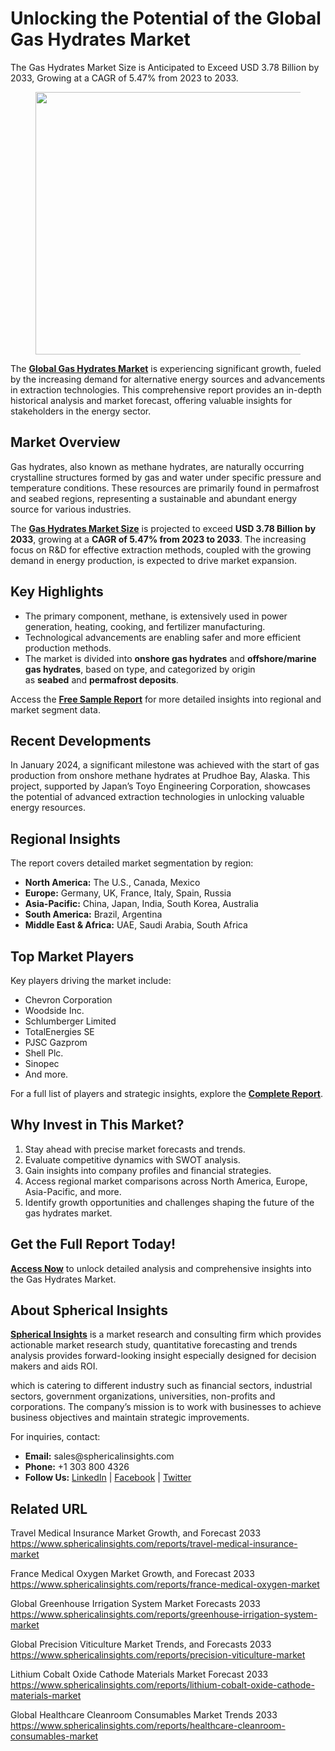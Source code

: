 <h1 id="a42f" class="pw-post-title fo fp fq bf fr fs ft fu fv fw fx fy fz ga gb gc gd ge gf gg gh gi gj gk gl gm gn go gp gq bk" data-testid="storyTitle" data-selectable-paragraph="">Unlocking the Potential of the Global Gas Hydrates Market</h1>
<div class="eq er es et eu l">
<article>
<div class="l">
<div class="l">
<section>
<div>
<div class="fj fk fl fm fn">
<div class="ab cb">
<div class="ci bh ev ew ex ey">
<p id="e8a0" class="pw-post-body-paragraph lg lh fq li b lj lk ll lm ln lo lp lq lr ls lt lu lv lw lx ly lz ma mb mc md fj bk" data-selectable-paragraph="">The Gas Hydrates Market Size is Anticipated to Exceed USD 3.78 Billion by 2033, Growing at a CAGR of 5.47% from 2023 to 2033.</p>
<figure class="mh mi mj mk ml mm me mf paragraph-image">
<div class="mn mo ed mp bh mq" tabindex="0">
<div class="me mf mg"><picture><source srcset="https://miro.medium.com/v2/resize:fit:640/format:webp/1*v79snHKvb3hZTrs6QxArzw.jpeg 640w, https://miro.medium.com/v2/resize:fit:720/format:webp/1*v79snHKvb3hZTrs6QxArzw.jpeg 720w, https://miro.medium.com/v2/resize:fit:750/format:webp/1*v79snHKvb3hZTrs6QxArzw.jpeg 750w, https://miro.medium.com/v2/resize:fit:786/format:webp/1*v79snHKvb3hZTrs6QxArzw.jpeg 786w, https://miro.medium.com/v2/resize:fit:828/format:webp/1*v79snHKvb3hZTrs6QxArzw.jpeg 828w, https://miro.medium.com/v2/resize:fit:1100/format:webp/1*v79snHKvb3hZTrs6QxArzw.jpeg 1100w, https://miro.medium.com/v2/resize:fit:1400/format:webp/1*v79snHKvb3hZTrs6QxArzw.jpeg 1400w" type="image/webp" sizes="(min-resolution: 4dppx) and (max-width: 700px) 50vw, (-webkit-min-device-pixel-ratio: 4) and (max-width: 700px) 50vw, (min-resolution: 3dppx) and (max-width: 700px) 67vw, (-webkit-min-device-pixel-ratio: 3) and (max-width: 700px) 65vw, (min-resolution: 2.5dppx) and (max-width: 700px) 80vw, (-webkit-min-device-pixel-ratio: 2.5) and (max-width: 700px) 80vw, (min-resolution: 2dppx) and (max-width: 700px) 100vw, (-webkit-min-device-pixel-ratio: 2) and (max-width: 700px) 100vw, 700px" /><source srcset="https://miro.medium.com/v2/resize:fit:640/1*v79snHKvb3hZTrs6QxArzw.jpeg 640w, https://miro.medium.com/v2/resize:fit:720/1*v79snHKvb3hZTrs6QxArzw.jpeg 720w, https://miro.medium.com/v2/resize:fit:750/1*v79snHKvb3hZTrs6QxArzw.jpeg 750w, https://miro.medium.com/v2/resize:fit:786/1*v79snHKvb3hZTrs6QxArzw.jpeg 786w, https://miro.medium.com/v2/resize:fit:828/1*v79snHKvb3hZTrs6QxArzw.jpeg 828w, https://miro.medium.com/v2/resize:fit:1100/1*v79snHKvb3hZTrs6QxArzw.jpeg 1100w, https://miro.medium.com/v2/resize:fit:1400/1*v79snHKvb3hZTrs6QxArzw.jpeg 1400w" sizes="(min-resolution: 4dppx) and (max-width: 700px) 50vw, (-webkit-min-device-pixel-ratio: 4) and (max-width: 700px) 50vw, (min-resolution: 3dppx) and (max-width: 700px) 67vw, (-webkit-min-device-pixel-ratio: 3) and (max-width: 700px) 65vw, (min-resolution: 2.5dppx) and (max-width: 700px) 80vw, (-webkit-min-device-pixel-ratio: 2.5) and (max-width: 700px) 80vw, (min-resolution: 2dppx) and (max-width: 700px) 100vw, (-webkit-min-device-pixel-ratio: 2) and (max-width: 700px) 100vw, 700px" data-testid="og" /><img class="bh ko mr c" src="https://miro.medium.com/v2/resize:fit:945/1*v79snHKvb3hZTrs6QxArzw.jpeg" alt="" width="700" height="420" /></picture></div>
</div>
</figure>
<p id="45f9" class="pw-post-body-paragraph lg lh fq li b lj lk ll lm ln lo lp lq lr ls lt lu lv lw lx ly lz ma mb mc md fj bk" data-selectable-paragraph="">The&nbsp;<a class="af ms" href="https://www.sphericalinsights.com/reports/gas-hydrates-market" target="_blank" rel="noopener ugc nofollow"><strong class="li fr">Global Gas Hydrates Market</strong></a>&nbsp;is experiencing significant growth, fueled by the increasing demand for alternative energy sources and advancements in extraction technologies. This comprehensive report provides an in-depth historical analysis and market forecast, offering valuable insights for stakeholders in the energy sector.</p>
<h2 id="4d1a" class="mt mu fq bf mv mw mx my mz na nb nc nd lr ne nf ng lv nh ni nj lz nk nl nm nn bk" data-selectable-paragraph="">Market Overview</h2>
<p id="791c" class="pw-post-body-paragraph lg lh fq li b lj no ll lm ln np lp lq lr nq lt lu lv nr lx ly lz ns mb mc md fj bk" data-selectable-paragraph="">Gas hydrates, also known as methane hydrates, are naturally occurring crystalline structures formed by gas and water under specific pressure and temperature conditions. These resources are primarily found in permafrost and seabed regions, representing a sustainable and abundant energy source for various industries.</p>
<p id="9199" class="pw-post-body-paragraph lg lh fq li b lj lk ll lm ln lo lp lq lr ls lt lu lv lw lx ly lz ma mb mc md fj bk" data-selectable-paragraph="">The&nbsp;<a class="af ms" href="https://www.sphericalinsights.com/reports/gas-hydrates-market" target="_blank" rel="noopener ugc nofollow"><strong class="li fr">Gas Hydrates Market Size</strong></a>&nbsp;is projected to exceed&nbsp;<strong class="li fr">USD 3.78 Billion by 2033</strong>, growing at a&nbsp;<strong class="li fr">CAGR of 5.47% from 2023 to 2033</strong>. The increasing focus on R&amp;D for effective extraction methods, coupled with the growing demand in energy production, is expected to drive market expansion.</p>
<h2 id="6dcd" class="mt mu fq bf mv mw mx my mz na nb nc nd lr ne nf ng lv nh ni nj lz nk nl nm nn bk" data-selectable-paragraph="">Key Highlights</h2>
<ul class="">
<li id="76d5" class="lg lh fq li b lj no ll lm ln np lp lq lr nq lt lu lv nr lx ly lz ns mb mc md nt nu nv bk" data-selectable-paragraph="">The primary component, methane, is extensively used in power generation, heating, cooking, and fertilizer manufacturing.</li>
<li id="8890" class="lg lh fq li b lj nw ll lm ln nx lp lq lr ny lt lu lv nz lx ly lz oa mb mc md nt nu nv bk" data-selectable-paragraph="">Technological advancements are enabling safer and more efficient production methods.</li>
<li id="7614" class="lg lh fq li b lj nw ll lm ln nx lp lq lr ny lt lu lv nz lx ly lz oa mb mc md nt nu nv bk" data-selectable-paragraph="">The market is divided into&nbsp;<strong class="li fr">onshore gas hydrates</strong>&nbsp;and&nbsp;<strong class="li fr">offshore/marine gas hydrates</strong>, based on type, and categorized by origin as&nbsp;<strong class="li fr">seabed</strong>&nbsp;and&nbsp;<strong class="li fr">permafrost deposits</strong>.</li>
</ul>
<p id="ccfd" class="pw-post-body-paragraph lg lh fq li b lj lk ll lm ln lo lp lq lr ls lt lu lv lw lx ly lz ma mb mc md fj bk" data-selectable-paragraph="">Access the&nbsp;<a class="af ms" href="https://www.sphericalinsights.com/request-sample/5434" target="_blank" rel="noopener ugc nofollow"><strong class="li fr">Free Sample Report</strong></a>&nbsp;for more detailed insights into regional and market segment data.</p>
<h2 id="155f" class="mt mu fq bf mv mw mx my mz na nb nc nd lr ne nf ng lv nh ni nj lz nk nl nm nn bk" data-selectable-paragraph="">Recent Developments</h2>
<p id="a36b" class="pw-post-body-paragraph lg lh fq li b lj no ll lm ln np lp lq lr nq lt lu lv nr lx ly lz ns mb mc md fj bk" data-selectable-paragraph="">In January 2024, a significant milestone was achieved with the start of gas production from onshore methane hydrates at Prudhoe Bay, Alaska. This project, supported by Japan&rsquo;s Toyo Engineering Corporation, showcases the potential of advanced extraction technologies in unlocking valuable energy resources.</p>
<h2 id="9a48" class="mt mu fq bf mv mw mx my mz na nb nc nd lr ne nf ng lv nh ni nj lz nk nl nm nn bk" data-selectable-paragraph="">Regional Insights</h2>
<p id="4797" class="pw-post-body-paragraph lg lh fq li b lj no ll lm ln np lp lq lr nq lt lu lv nr lx ly lz ns mb mc md fj bk" data-selectable-paragraph="">The report covers detailed market segmentation by region:</p>
<ul class="">
<li id="90f7" class="lg lh fq li b lj lk ll lm ln lo lp lq lr ls lt lu lv lw lx ly lz ma mb mc md nt nu nv bk" data-selectable-paragraph=""><strong class="li fr">North America:</strong>&nbsp;The U.S., Canada, Mexico</li>
<li id="7b27" class="lg lh fq li b lj nw ll lm ln nx lp lq lr ny lt lu lv nz lx ly lz oa mb mc md nt nu nv bk" data-selectable-paragraph=""><strong class="li fr">Europe:</strong>&nbsp;Germany, UK, France, Italy, Spain, Russia</li>
<li id="1184" class="lg lh fq li b lj nw ll lm ln nx lp lq lr ny lt lu lv nz lx ly lz oa mb mc md nt nu nv bk" data-selectable-paragraph=""><strong class="li fr">Asia-Pacific:</strong>&nbsp;China, Japan, India, South Korea, Australia</li>
<li id="b69c" class="lg lh fq li b lj nw ll lm ln nx lp lq lr ny lt lu lv nz lx ly lz oa mb mc md nt nu nv bk" data-selectable-paragraph=""><strong class="li fr">South America:</strong>&nbsp;Brazil, Argentina</li>
<li id="facd" class="lg lh fq li b lj nw ll lm ln nx lp lq lr ny lt lu lv nz lx ly lz oa mb mc md nt nu nv bk" data-selectable-paragraph=""><strong class="li fr">Middle East &amp; Africa:</strong>&nbsp;UAE, Saudi Arabia, South Africa</li>
</ul>
<h2 id="5039" class="mt mu fq bf mv mw mx my mz na nb nc nd lr ne nf ng lv nh ni nj lz nk nl nm nn bk" data-selectable-paragraph="">Top Market Players</h2>
<p id="a233" class="pw-post-body-paragraph lg lh fq li b lj no ll lm ln np lp lq lr nq lt lu lv nr lx ly lz ns mb mc md fj bk" data-selectable-paragraph="">Key players driving the market include:</p>
<ul class="">
<li id="9173" class="lg lh fq li b lj lk ll lm ln lo lp lq lr ls lt lu lv lw lx ly lz ma mb mc md nt nu nv bk" data-selectable-paragraph="">Chevron Corporation</li>
<li id="f75b" class="lg lh fq li b lj nw ll lm ln nx lp lq lr ny lt lu lv nz lx ly lz oa mb mc md nt nu nv bk" data-selectable-paragraph="">Woodside Inc.</li>
<li id="8009" class="lg lh fq li b lj nw ll lm ln nx lp lq lr ny lt lu lv nz lx ly lz oa mb mc md nt nu nv bk" data-selectable-paragraph="">Schlumberger Limited</li>
<li id="5214" class="lg lh fq li b lj nw ll lm ln nx lp lq lr ny lt lu lv nz lx ly lz oa mb mc md nt nu nv bk" data-selectable-paragraph="">TotalEnergies SE</li>
<li id="db73" class="lg lh fq li b lj nw ll lm ln nx lp lq lr ny lt lu lv nz lx ly lz oa mb mc md nt nu nv bk" data-selectable-paragraph="">PJSC Gazprom</li>
<li id="1fa8" class="lg lh fq li b lj nw ll lm ln nx lp lq lr ny lt lu lv nz lx ly lz oa mb mc md nt nu nv bk" data-selectable-paragraph="">Shell Plc.</li>
<li id="ed29" class="lg lh fq li b lj nw ll lm ln nx lp lq lr ny lt lu lv nz lx ly lz oa mb mc md nt nu nv bk" data-selectable-paragraph="">Sinopec</li>
<li id="cdde" class="lg lh fq li b lj nw ll lm ln nx lp lq lr ny lt lu lv nz lx ly lz oa mb mc md nt nu nv bk" data-selectable-paragraph="">And more.</li>
</ul>
<p id="a03e" class="pw-post-body-paragraph lg lh fq li b lj lk ll lm ln lo lp lq lr ls lt lu lv lw lx ly lz ma mb mc md fj bk" data-selectable-paragraph="">For a full list of players and strategic insights, explore the&nbsp;<a class="af ms" href="https://www.sphericalinsights.com/reports/gas-hydrates-market" target="_blank" rel="noopener ugc nofollow"><strong class="li fr">Complete Report</strong></a>.</p>
<h2 id="39b6" class="mt mu fq bf mv mw mx my mz na nb nc nd lr ne nf ng lv nh ni nj lz nk nl nm nn bk" data-selectable-paragraph="">Why Invest in This Market?</h2>
<ol class="">
<li id="366e" class="lg lh fq li b lj no ll lm ln np lp lq lr nq lt lu lv nr lx ly lz ns mb mc md ob nu nv bk" data-selectable-paragraph="">Stay ahead with precise market forecasts and trends.</li>
<li id="f32d" class="lg lh fq li b lj nw ll lm ln nx lp lq lr ny lt lu lv nz lx ly lz oa mb mc md ob nu nv bk" data-selectable-paragraph="">Evaluate competitive dynamics with SWOT analysis.</li>
<li id="c91b" class="lg lh fq li b lj nw ll lm ln nx lp lq lr ny lt lu lv nz lx ly lz oa mb mc md ob nu nv bk" data-selectable-paragraph="">Gain insights into company profiles and financial strategies.</li>
<li id="fa42" class="lg lh fq li b lj nw ll lm ln nx lp lq lr ny lt lu lv nz lx ly lz oa mb mc md ob nu nv bk" data-selectable-paragraph="">Access regional market comparisons across North America, Europe, Asia-Pacific, and more.</li>
<li id="f616" class="lg lh fq li b lj nw ll lm ln nx lp lq lr ny lt lu lv nz lx ly lz oa mb mc md ob nu nv bk" data-selectable-paragraph="">Identify growth opportunities and challenges shaping the future of the gas hydrates market.</li>
</ol>
<h2 id="8162" class="mt mu fq bf mv mw mx my mz na nb nc nd lr ne nf ng lv nh ni nj lz nk nl nm nn bk" data-selectable-paragraph="">Get the Full Report Today!</h2>
<p id="ddaf" class="pw-post-body-paragraph lg lh fq li b lj no ll lm ln np lp lq lr nq lt lu lv nr lx ly lz ns mb mc md fj bk" data-selectable-paragraph=""><a class="af ms" href="https://www.sphericalinsights.com/reports/gas-hydrates-market" target="_blank" rel="noopener ugc nofollow"><strong class="li fr">Access Now</strong></a>&nbsp;to unlock detailed analysis and comprehensive insights into the Gas Hydrates Market.</p>
<h2 id="e5f9" class="mt mu fq bf mv mw mx my mz na nb nc nd lr ne nf ng lv nh ni nj lz nk nl nm nn bk" data-selectable-paragraph="">About Spherical Insights</h2>
<p id="a794" class="pw-post-body-paragraph lg lh fq li b lj no ll lm ln np lp lq lr nq lt lu lv nr lx ly lz ns mb mc md fj bk" data-selectable-paragraph=""><a class="af ms" href="https://www.sphericalinsights.com/" target="_blank" rel="noopener ugc nofollow"><strong class="li fr">Spherical Insights</strong></a>&nbsp;is a market research and consulting firm which provides actionable market research study, quantitative forecasting and trends analysis provides forward-looking insight especially designed for decision makers and aids ROI.</p>
<p id="789c" class="pw-post-body-paragraph lg lh fq li b lj lk ll lm ln lo lp lq lr ls lt lu lv lw lx ly lz ma mb mc md fj bk" data-selectable-paragraph="">which is catering to different industry such as financial sectors, industrial sectors, government organizations, universities, non-profits and corporations. The company&rsquo;s mission is to work with businesses to achieve business objectives and maintain strategic improvements.</p>
<p id="073c" class="pw-post-body-paragraph lg lh fq li b lj lk ll lm ln lo lp lq lr ls lt lu lv lw lx ly lz ma mb mc md fj bk" data-selectable-paragraph="">For inquiries, contact:</p>
<ul class="">
<li id="3a2c" class="lg lh fq li b lj lk ll lm ln lo lp lq lr ls lt lu lv lw lx ly lz ma mb mc md nt nu nv bk" data-selectable-paragraph=""><strong class="li fr">Email:</strong>&nbsp;sales@sphericalinsights.com</li>
<li id="b5a7" class="lg lh fq li b lj nw ll lm ln nx lp lq lr ny lt lu lv nz lx ly lz oa mb mc md nt nu nv bk" data-selectable-paragraph=""><strong class="li fr">Phone:</strong>&nbsp;+1 303 800 4326</li>
<li id="5b1d" class="lg lh fq li b lj nw ll lm ln nx lp lq lr ny lt lu lv nz lx ly lz oa mb mc md nt nu nv bk" data-selectable-paragraph=""><strong class="li fr">Follow Us:</strong>&nbsp;<a class="af ms" href="https://www.linkedin.com/company/spherical-insight/" target="_blank" rel="noopener ugc nofollow">LinkedIn</a>&nbsp;|&nbsp;<a class="af ms" href="https://www.facebook.com/sphericalinsights22" target="_blank" rel="noopener ugc nofollow">Facebook</a>&nbsp;|&nbsp;<a class="af ms" href="https://twitter.com/SInsights_US" target="_blank" rel="noopener ugc nofollow">Twitter</a></li>
</ul>
<h2 id="0cb3" class="mt mu fq bf mv mw mx my mz na nb nc nd lr ne nf ng lv nh ni nj lz nk nl nm nn bk" data-selectable-paragraph="">Related URL</h2>
<p id="405b" class="pw-post-body-paragraph lg lh fq li b lj no ll lm ln np lp lq lr nq lt lu lv nr lx ly lz ns mb mc md fj bk" data-selectable-paragraph="">Travel Medical Insurance Market Growth, and Forecast 2033<br /><a class="af ms" href="https://www.sphericalinsights.com/reports/travel-medical-insurance-market" target="_blank" rel="noopener ugc nofollow">https://www.sphericalinsights.com/reports/travel-medical-insurance-market</a></p>
<p id="065a" class="pw-post-body-paragraph lg lh fq li b lj lk ll lm ln lo lp lq lr ls lt lu lv lw lx ly lz ma mb mc md fj bk" data-selectable-paragraph="">France Medical Oxygen Market Growth, and Forecast 2033<br /><a class="af ms" href="https://www.sphericalinsights.com/reports/france-medical-oxygen-market" target="_blank" rel="noopener ugc nofollow">https://www.sphericalinsights.com/reports/france-medical-oxygen-market</a></p>
<p id="9c38" class="pw-post-body-paragraph lg lh fq li b lj lk ll lm ln lo lp lq lr ls lt lu lv lw lx ly lz ma mb mc md fj bk" data-selectable-paragraph="">Global Greenhouse Irrigation System Market Forecasts 2033<br /><a class="af ms" href="https://www.sphericalinsights.com/reports/greenhouse-irrigation-system-market" target="_blank" rel="noopener ugc nofollow">https://www.sphericalinsights.com/reports/greenhouse-irrigation-system-market</a></p>
<p id="cec8" class="pw-post-body-paragraph lg lh fq li b lj lk ll lm ln lo lp lq lr ls lt lu lv lw lx ly lz ma mb mc md fj bk" data-selectable-paragraph="">Global Precision Viticulture Market Trends, and Forecasts 2033<br /><a class="af ms" href="https://www.sphericalinsights.com/reports/precision-viticulture-market" target="_blank" rel="noopener ugc nofollow">https://www.sphericalinsights.com/reports/precision-viticulture-market</a></p>
<p id="e4f6" class="pw-post-body-paragraph lg lh fq li b lj lk ll lm ln lo lp lq lr ls lt lu lv lw lx ly lz ma mb mc md fj bk" data-selectable-paragraph="">Lithium Cobalt Oxide Cathode Materials Market Forecast 2033<br /><a class="af ms" href="https://www.sphericalinsights.com/reports/lithium-cobalt-oxide-cathode-materials-market" target="_blank" rel="noopener ugc nofollow">https://www.sphericalinsights.com/reports/lithium-cobalt-oxide-cathode-materials-market</a></p>
<p id="d3fb" class="pw-post-body-paragraph lg lh fq li b lj lk ll lm ln lo lp lq lr ls lt lu lv lw lx ly lz ma mb mc md fj bk" data-selectable-paragraph="">Global Healthcare Cleanroom Consumables Market Trends 2033<br /><a class="af ms" href="https://www.sphericalinsights.com/reports/healthcare-cleanroom-consumables-market" target="_blank" rel="noopener ugc nofollow">https://www.sphericalinsights.com/reports/healthcare-cleanroom-consumables-market</a></p>
</div>
</div>
</div>
</div>
</section>
</div>
</div>
</article>
</div>
<div class="l">&nbsp;</div>
<footer class="oc od oe of og ab q oh oi c">
<div class="l ae">&nbsp;</div>
</footer>
<div class="or l">&nbsp;</div>
